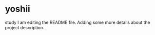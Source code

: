 # yoshii
study
I am editing the README file. Adding some more details about the project description.

